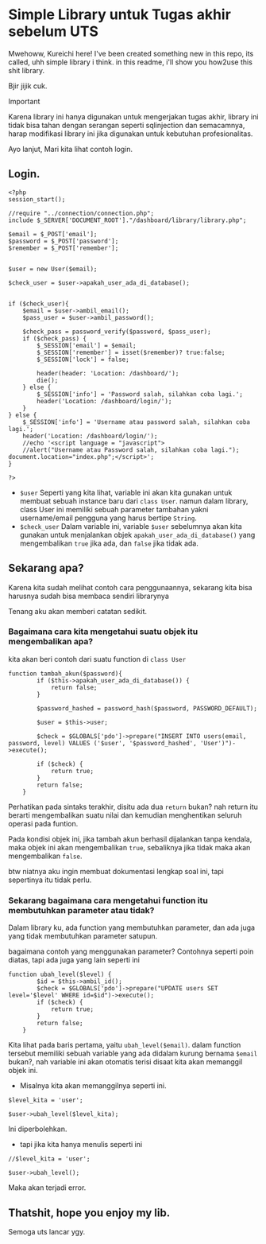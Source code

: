 # Simple Library untuk Tugas akhir sebelum UTS
Mwehoww, Kureichi here!
I've been created something new in this repo, its called, uhh simple library i think. in this readme, i'll show you how2use this shit library.

Bjir jijik cuk.

> [!IMPORTANT]
> Karena library ini hanya digunakan untuk mengerjakan tugas akhir, library ini tidak bisa tahan dengan serangan seperti sqlinjection dan semacamnya, harap modifikasi library ini jika digunakan untuk kebutuhan profesionalitas.
>

Ayo lanjut, Mari kita lihat contoh login.

## Login.

```
<?php
session_start();

//require "../connection/connection.php";
include $_SERVER['DOCUMENT_ROOT']."/dashboard/library/library.php";

$email = $_POST['email'];
$password = $_POST['password'];
$remember = $_POST['remember'];


$user = new User($email);

$check_user = $user->apakah_user_ada_di_database();


if ($check_user){
    $email = $user->ambil_email();
    $pass_user = $user->ambil_password();

    $check_pass = password_verify($password, $pass_user);
    if ($check_pass) {
        $_SESSION['email'] = $email;
        $_SESSION['remember'] = isset($remember)? true:false;
        $_SESSION['lock'] = false;
        
        header(header: 'Location: /dashboard/');
        die();
    } else {
        $_SESSION['info'] = 'Password salah, silahkan coba lagi.';
        header('Location: /dashboard/login/');
    }
} else {
    $_SESSION['info'] = 'Username atau password salah, silahkan coba lagi.';
    header('Location: /dashboard/login/');
    //echo '<script language = "javascript">
    //alert("Username atau Password salah, silahkan coba lagi."); document.location="index.php";</script>';
}

?>
```
- `$user` Seperti yang kita lihat, variable ini akan kita gunakan untuk membuat sebuah instance baru dari `class User`. namun dalam library, class User ini memiliki sebuah parameter tambahan yakni username/email pengguna yang harus bertipe `String`.
- `$check_user` Dalam variable ini, variable `$user` sebelumnya akan kita gunakan untuk menjalankan objek `apakah_user_ada_di_database()` yang mengembalikan `true` jika ada, dan `false` jika tidak ada.

## Sekarang apa?

Karena kita sudah melihat contoh cara penggunaannya, sekarang kita bisa harusnya sudah bisa membaca sendiri librarynya

Tenang aku akan memberi catatan sedikit.

### Bagaimana cara kita mengetahui suatu objek itu mengembalikan apa?
kita akan beri contoh dari suatu function di `class User`
```
function tambah_akun($password){
        if ($this->apakah_user_ada_di_database()) {
            return false;
        }

        $password_hashed = password_hash($password, PASSWORD_DEFAULT);

        $user = $this->user;

        $check = $GLOBALS['pdo']->prepare("INSERT INTO users(email, password, level) VALUES ('$user', '$password_hashed', 'User')")->execute();

        if ($check) {
            return true;
        }
        return false;
    }
```
Perhatikan pada sintaks terakhir, disitu ada dua `return` bukan? nah return itu berarti mengembalikan suatu nilai dan kemudian menghentikan seluruh operasi pada funtion.

Pada kondisi objek ini, jika tambah akun berhasil dijalankan tanpa kendala, maka objek ini akan mengembalikan `true`, sebaliknya jika tidak maka akan mengembalikan `false`.

btw niatnya aku ingin membuat dokumentasi lengkap soal ini, tapi sepertinya itu tidak perlu.

### Sekarang bagaimana cara mengetahui function itu membutuhkan parameter atau tidak?
Dalam library ku, ada function yang membutuhkan parameter, dan ada juga yang tidak membutuhkan parameter satupun.

bagaimana contoh yang menggunakan parameter? Contohnya seperti poin diatas, tapi ada juga yang lain seperti ini
```
function ubah_level($level) {
        $id = $this->ambil_id();
        $check = $GLOBALS['pdo']->prepare("UPDATE users SET level='$level' WHERE id=$id")->execute();
        if ($check) {
            return true;
        }
        return false;
    }
```
Kita lihat pada baris pertama, yaitu `ubah_level($email)`. dalam function tersebut memiliki sebuah variable yang ada didalam kurung bernama `$email` bukan?, nah variable ini akan otomatis terisi disaat kita akan memanggil objek ini.

- Misalnya kita akan memanggilnya seperti ini.
```
$level_kita = 'user';

$user->ubah_level($level_kita);
```
Ini diperbolehkan.

- tapi jika kita hanya menulis seperti ini
```
//$level_kita = 'user';

$user->ubah_level();
```
Maka akan terjadi error.


## Thatshit, hope you enjoy my lib.
Semoga uts lancar ygy.
